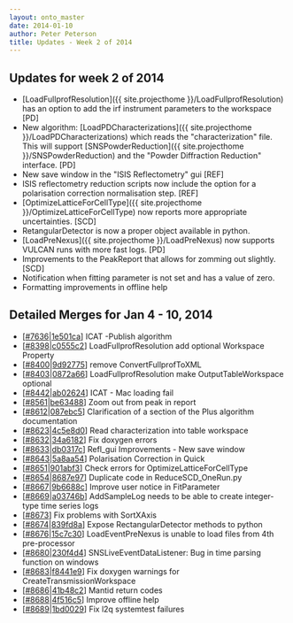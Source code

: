 ```yaml
---
layout: onto_master
date: 2014-01-10
author: Peter Peterson
title: Updates - Week 2 of 2014
---
```

Updates for week 2 of 2014
--------------------------
* [LoadFullprofResolution]({{ site.projecthome }}/LoadFullprofResolution) has an option to add the irf instrument parameters to the workspace \[PD\]
* New algorithm: [LoadPDCharacterizations]({{ site.projecthome }}/LoadPDCharacterizations) which reads the "characterization" file. This will support [SNSPowderReduction]({{ site.projecthome }}/SNSPowderReduction) and the "Powder Diffraction Reduction" interface. \[PD\]
* New save window in the "ISIS Reflectometry" gui \[REF\]
* ISIS reflectometry reduction scripts now include the option for a polarisation correction normalisation step. \[REF\]
* [OptimizeLatticeForCellType]({{ site.projecthome }}/OptimizeLatticeForCellType) now reports more appropriate uncertainties. \[SCD\]
* RetangularDetector is now a proper object available in python.
* [LoadPreNexus]({{ site.projecthome }}/LoadPreNexus) now supports VULCAN runs with more fast logs. \[PD\]
* Improvements to the PeakReport that allows for zomming out slightly. \[SCD\]
* Notification when fitting parameter is not set and has a value of zero.
* Formatting improvements in offline help

Detailed Merges for Jan 4 - 10, 2014
------------------------------------
* \[[#7636](http://trac.mantidproject.org/mantid/ticket/7636)\|[1e501ca](https://github.com/mantidproject/mantid/commit/1e501ca0726ffbe9314b6fbd66d28829a6705b3d)\] ICAT -Publish algorithm
* \[[#8398](http://trac.mantidproject.org/mantid/ticket/8398)\|[c0555c2](https://github.com/mantidproject/mantid/commit/c0555c235295721387c67937ce81c6194847d2d4)\] LoadFullprofResolution add optional Workspace Property
* \[[#8400](http://trac.mantidproject.org/mantid/ticket/8400)\|[9d92775](https://github.com/mantidproject/mantid/commit/9d92775a74986a60750b943ec9013f932df3f13e)\] remove ConvertFullprofToXML
* \[[#8403](http://trac.mantidproject.org/mantid/ticket/8403)\|[0872a66](https://github.com/mantidproject/mantid/commit/0872a66738ad828c02c126eb26a6abf18436041c)\] LoadFullprofResolution make OutputTableWorkspace optional
* \[[#8442](http://trac.mantidproject.org/mantid/ticket/8442)\|[ab02624](https://github.com/mantidproject/mantid/commit/ab0262483980ace4a67c04b88df09000410c975b)\] ICAT - Mac loading fail
* \[[#8561](http://trac.mantidproject.org/mantid/ticket/8561)\|[be63488](https://github.com/mantidproject/mantid/commit/be63488852556d6284c91dc8aaa19464987944bb)\] Zoom out from peak in report
* \[[#8612](http://trac.mantidproject.org/mantid/ticket/8612)\|[087ebc5](https://github.com/mantidproject/mantid/commit/087ebc542a877acac29eebf430165e31aaa05828)\] Clarification of a section of the Plus algorithm documentation
* \[[#8623](http://trac.mantidproject.org/mantid/ticket/8623)\|[4c5e8d0](https://github.com/mantidproject/mantid/commit/4c5e8d018f0e145f545e51b9b7e561fd029a1ad3)\] Read characterization into table workspace
* \[[#8632](http://trac.mantidproject.org/mantid/ticket/8632)\|[34a6182](https://github.com/mantidproject/mantid/commit/34a61820100e9d3223f09902022ef25f7a6fd353)\] Fix doxygen errors
* \[[#8633](http://trac.mantidproject.org/mantid/ticket/8633)\|[db0317c](https://github.com/mantidproject/mantid/commit/db0317c05036071f338946894b11b073a38178c1)\] Refl_gui Improvements - New save window
* \[[#8643](http://trac.mantidproject.org/mantid/ticket/8643)\|[5a8aa54](https://github.com/mantidproject/mantid/commit/5a8aa54aebd36bee09bddc61bafcd3c0d0232b9e)\] Polarisation Correction in Quick
* \[[#8651](http://trac.mantidproject.org/mantid/ticket/8651)\|[901abf3](https://github.com/mantidproject/mantid/commit/901abf30f5d1b154325d9901a36b828f6f2a23f4)\] Check errors for OptimizeLatticeForCellType
* \[[#8654](http://trac.mantidproject.org/mantid/ticket/8654)\|[8687e97](https://github.com/mantidproject/mantid/commit/8687e97b180f1e1a8ac81e3c09c527a0623087ff)\] Duplicate code in ReduceSCD_OneRun.py
* \[[#8667](http://trac.mantidproject.org/mantid/ticket/8667)\|[9b6688c](https://github.com/mantidproject/mantid/commit/9b6688c550d19f48f07100856281ec152d0f9872)\] Improve user notice in FitParameter
* \[[#8669](http://trac.mantidproject.org/mantid/ticket/8669)\|[a03746b](https://github.com/mantidproject/mantid/commit/a03746b83f2aef2f0a24f18229141bcca9041c3a)\] AddSampleLog needs to be able to create integer-type time series logs
* \[[#8673](http://trac.mantidproject.org/mantid/ticket/8673)\] Fix problems with SortXAxis
* \[[#8674](http://trac.mantidproject.org/mantid/ticket/8674)\|[839fd8a](https://github.com/mantidproject/mantid/commit/839fd8af0d1a6940c8dbcc9d94f4fbda49371cfc)\] Expose RectangularDetector methods to python
* \[[#8676](http://trac.mantidproject.org/mantid/ticket/8676)\|[15c7c30](https://github.com/mantidproject/mantid/commit/15c7c3040b806cc3a3ef29f5910be3af6d0d28aa)\] LoadEventPreNexus is unable to load files from 4th pre-processor
* \[[#8680](http://trac.mantidproject.org/mantid/ticket/8680)\|[230f4d4](https://github.com/mantidproject/mantid/commit/230f4d44d34b5a058c270ae2a99e909eb91ad749)\] SNSLiveEventDataListener: Bug in time parsing function on windows
* \[[#8683](http://trac.mantidproject.org/mantid/ticket/8683)\|[f8441e9](https://github.com/mantidproject/mantid/commit/f8441e997e84b492297258122d75fb07641411a8)\] Fix doxygen warnings for CreateTransmissionWorkspace
* \[[#8686](http://trac.mantidproject.org/mantid/ticket/8686)\|[41b48c2](https://github.com/mantidproject/mantid/commit/41b48c2cc00b99f8d9f9d30052654955f140f6ef)\] Mantid return codes
* \[[#8688](http://trac.mantidproject.org/mantid/ticket/8688)\|[4f516c5](https://github.com/mantidproject/mantid/commit/4f516c584d135b92bdacb8280558a1e4e2e2491d)\] Improve offline help
* \[[#8689](http://trac.mantidproject.org/mantid/ticket/8689)\|[1bd0029](https://github.com/mantidproject/mantid/commit/1bd0029a1ff6787495367dffa1999d972619e86e)\] Fix l2q systemtest failures
